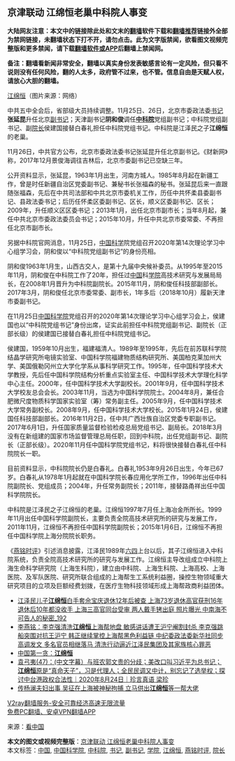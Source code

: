  <h2>京津联动 江绵恒老巢中科院人事变</h2> <p class="notice"><b>大陆网友注意：本文中的链接除此处和文末的<a href="https://github.com/bannedbook/fanqiang" >翻墙</a>软件下载和<a href="https://github.com/killgcd/justmysocks/blob/master/README.md">翻墙推荐</a>链接外全部为禁网链接，未翻墙状态下打不开，请勿点击。此为文字版禁闻，欲看图文视频完整版和更多禁闻，请下载<a href="https://github.com/bannedbook/fanqiang">翻墙软件或APP</a>后翻墙上禁闻网。</p><p>备注：翻墙看新闻非常安全，翻墙以真实身份发表敏感言论有一定风险，但只看不说则没有任何风险，翻的人太多，政府管不过来，也不管。信息自由是天赋人权，请放心大胆的翻墙。</b></p>  <div class="entry"> <p id="conimg"><a href="https://www.bannedbook.org/bnews/tag/%e6%b1%9f%e7%bb%b5%e6%81%92/" class="st_tag internal_tag" rel="tag" title="标签 江绵恒 下的日志">江绵恒</a>（图片来源：网络）</p> <p>中共五中全会后，省部级大员持续调整。11月25日、26日，北京市委政法委<a href="https://www.bannedbook.org/bnews/tag/%e4%b9%a6%e8%ae%b0/" class="st_tag internal_tag" rel="tag" title="标签 书记 下的日志">书记</a><strong>张延昆</strong>升任北京<a href="https://www.bannedbook.org/bnews/tag/%E5%89%AF%E4%B9%A6%E8%AE%B0/" class="st_tag internal_tag" rel="tag" title="标签 副书记 下的日志">副书记</a>；天津副书记<strong>阴和俊</strong>调任<strong><a href="https://www.bannedbook.org/bnews/tag/%e4%b8%ad%e7%a7%91%e9%99%a2/" class="st_tag internal_tag" rel="tag" title="标签 中科院 下的日志">中科院</a></strong>党组副书记；中科院党组副书记、副<a href="https://www.bannedbook.org/bnews/tag/%E9%99%A2%E9%95%BF/" class="st_tag internal_tag" rel="tag" title="标签 院长 下的日志">院长</a>侯建国接替白春礼担任中科院党组书记。中科院是江泽民之子<strong>江绵恒</strong>的老巢。</p> <p>11月26日，中共官方公布，北京市委政法委书记张延昆升任北京副书记。《财新网》称，2017年12月景俊海调往吉林后，北京市委副书记已空缺三年。</p>  <p>公开资料显示，张延昆，1963年1月出生，河南方城人。1985年8月起在新疆工作，曾是时任新疆自治区党委副书记、兼秘书长张福森的秘书。张延昆后来一直跟随张福森，先后在中共司法部和中共北京市委机关工作，历任中共怀柔县委副书记、县政法委书记；后历任怀柔区委副书记、区长，顺义区委副书记、区长；2009年，升任顺义区区委书记；2013年1月，出任北京市副市长；当年8月起，兼任中共北京市委政法委员会书记；2015年10月，升任中共北京市委常委、不再担任北京市副市长。</p> <p>另据中科院官网消息，11月25日，<span class='wp_keywordlink_affiliate'><a href="https://www.bannedbook.org/" title="中国" target="_blank">中国</a></span><span class='wp_keywordlink'><a href="https://www.bannedbook.org/forum11/topic309.html" title="禁片：“科学”的棍子" target="_blank">科学</a></span>院党组召开2020年第14次理论学习中心组学习会，阴和俊以“中科院党组副书记”的身份亮相。</p> <p>阴和俊1963年1月生，山西古交人，是第十九届中央候补委员。从1995年至2015年11月，阴和俊在中科院工作了20年，担任过<a href="https://www.bannedbook.org/bnews/tag/%E4%B8%AD%E5%9B%BD/" class="st_tag internal_tag" rel="tag" title="标签 中国 下的日志">中国</a>科<a href="https://www.bannedbook.org/bnews/tag/%E5%AD%A6%E9%99%A2/" class="st_tag internal_tag" rel="tag" title="标签 学院 下的日志">学院</a>高技术研究与发展局局长，在2008年1月晋升为中科院副院长。2015年11月，阴和俊任科技部副部长。2017年3月，阴和俊任北京市委常委、副市长，1年多后（2018年10月）履新天津市委副书记。</p>  <p>在11月25日<a href="https://www.bannedbook.org/bnews/tag/%E4%B8%AD%E5%9B%BD%E7%A7%91%E5%AD%A6%E9%99%A2/" class="st_tag internal_tag" rel="tag" title="标签 中国科学院 下的日志">中国科学院</a>党组召开的2020年第14次理论学习中心组学习会上，侯建国也以“中科院党组书记”身份出席，证实此前担任中科院党组副书记、副院长（正部长级）的侯建国已接替白春礼担任中科院党组书记。</p> <p>侯建国，1959年10月出生，福建福清人。1989年至1995年，先后在前苏联科学院结晶学研究所电镜实验室、中国科学院福建物质结构研究所、美国柏克莱加州大学、美国俄勒冈州立大学化学系从事科学研究工作。1995年，任中国科学技术大学教授，先后任中国科学院结构分析重点实验室主任、中国科学技术大学理化科学中心主任。2000年，任中国科学技术大学副校长。2001年9月，任中国科学技术大学校友总会会长。2003年11月，当选为中国科学院院士。2004年8月，兼任合肥微尺度物质科学国家实验室（筹）常务副主任。2005年9月，任中国科学技术大学常务副校长。2008年9月，任中国科学技术大学校长。2015年1月24日，侯建国任科技部副部长。2016年11月2日，任中共广西壮族自治区党委专职副书记。2017年6月1日，升任国家质量监督检验检疫总局党组书记、副局长。2018年3月没有在新组建的国家市场监督管理总局任职，回到中科院，出任党组副书记、副院长（正部长级）。2020年11月任中国科学院党组书记，料将很快接替白春礼任中科院院长一职。</p> <p>目前资料显示，中科院院长仍是白春礼。白春礼1953年9月26日出生，今年已67岁。白春礼从1978年1月起就在中国科学院长春应用化学所工作，1996年出任中科院副院长、党组成员；2004年，升任常务副院长；2011年，接替路甬祥出任中国科学院院长。</p>  <p>中科院是江泽民之子江绵恒的老巢。江绵恒1997年7月任上海冶金所所长。1999年11月出任中国科学院副院长，主要负责全院高技术研究所的研究与发展工作，2011年11月，江绵恒不再担任中国科学院副院长；2015年1月6日，江绵恒不再担任中国科学院上海分院院长职务。</p> <p>《<a href="https://www.bannedbook.org/bnews/tag/%e7%87%95%e9%93%ad%e6%97%b6%e8%af%84/" class="st_tag internal_tag" rel="tag" title="标签 燕铭时评 下的日志">燕铭时评</a>》引述消息披露，江泽民1989年<span class='wp_keywordlink'><a href="https://www.bannedbook.org/forum2/topic2509.html" title="《中国六四真相》" target="_blank">六四</a></span>上台以后，其子江绵恒进入中科院系统，负责全院高技术研究所的研究与发展工作。江绵恒主导改组成立中科院上海生命科学研究院（上海生科院），建立由中科院、上海生科院、上海高校、上海医院、及军队医院、研究所联合组成的上海帮生工系统利益圈，操控生物领域重大研究项目的立项及巨额经费划拨，在医疗生物科技领域形成上海帮政商利益团体。</p> <ul class='op-related-articles' title='相关阅读'> <li><a href='https://www.bannedbook.org/bnews/comments/20200928/1404313.html' target='_blank'>江泽民儿子<b>江绵恒</b>白手套佘宝庆退休12年后被查 上海73岁退休高官获刑16年 退休后10年都没收手 上海三高官同台受审 两人戴手铐出庭 照片曝光 中南海不可告人的秘密_192</a></li> <li><a href='https://www.bannedbook.org/bnews/comments/20200913/1395575.html' target='_blank'>李燕铭：李克强清洗<b>江绵恒</b>上海帮地盘 敏感讲话遭王沪宁阉割封杀 李克强跳船突围对抗王沪宁 韩正继续掌控上海帮黑色利益链 中纪委政法委新华社同步高调发文 多名官员相继落马 清洗行动逼近江泽民集团及其家族核心罪恶</a></li> <li><a href='https://www.bannedbook.org/bnews/cnnews/20200912/1394998.html' target='_blank'>中国第一贪：<b>江绵恒</b></a></li> <li><a href='https://www.bannedbook.org/bnews/bannedvideo/20200824/1384679.html' target='_blank'>袁弓夷(47)：(中文字幕）与班农郭文贵的分歧；美改口叫习近平为总书记；<b>江绵恒</b>原是“真命天子”，习是代理人；全民民调又中计，别忘记了选举权；探讨中台港政权合法性｜2020年8月24日｜珍言真语 梁珍</a></li> <li><a href='https://www.bannedbook.org/bnews/cbnews/20200811/1378243.html' target='_blank'>传杨澜夫妇出事 吴征在上海被神秘拘捕 立马供出<b>江绵恒</b>等一帮大佬</a></li> </ul> <p class="texttj"> <a href="https://www.bannedbook.org/forum23/topic22702.html" target="_blank">V2ray翻墙服务-安全可靠经济高速无限流量</a><br/> <a href="https://github.com/bannedbook/fanqiang/wiki/%E7%A6%81%E9%97%BB%E7%BD%91%E5%AE%89%E5%8D%93%E7%BF%BB%E5%A2%99%E6%96%B0%E9%97%BBAPP" target="_blank">免费PC翻墙、安卓VPN翻墙APP</a></p><p> 来源：<span class='wp_keywordlink_affiliate'><a href="https://www.secretchina.com/" title="看中国" target="_blank">看中国</a></span> </p> <a name='sharetosocial'></a>       <div><b>本文的图文或视频完整版</b>：<a href='https://www.bannedbook.org/bnews/cbnews/20201127/1437940.html'>京津联动 江绵恒老巢中科院人事变</a></div>  </div><!--END ENTRY--> <div class="postfooter"> <div>本文标签：<a href="https://www.bannedbook.org/bnews/tag/%E4%B8%AD%E5%9B%BD/" rel="tag">中国</a>, <a href="https://www.bannedbook.org/bnews/tag/%E4%B8%AD%E5%9B%BD%E7%A7%91%E5%AD%A6%E9%99%A2/" rel="tag">中国科学院</a>, <a href="https://www.bannedbook.org/bnews/tag/%e4%b8%ad%e7%a7%91%e9%99%a2/" rel="tag">中科院</a>, <a href="https://www.bannedbook.org/bnews/tag/%e4%b9%a6%e8%ae%b0/" rel="tag">书记</a>, <a href="https://www.bannedbook.org/bnews/tag/%E5%89%AF%E4%B9%A6%E8%AE%B0/" rel="tag">副书记</a>, <a href="https://www.bannedbook.org/bnews/tag/%E5%AD%A6%E9%99%A2/" rel="tag">学院</a>, <a href="https://www.bannedbook.org/bnews/tag/%e6%b1%9f%e7%bb%b5%e6%81%92/" rel="tag">江绵恒</a>, <a href="https://www.bannedbook.org/bnews/tag/%e7%87%95%e9%93%ad%e6%97%b6%e8%af%84/" rel="tag">燕铭时评</a>, <a href="https://www.bannedbook.org/bnews/tag/%E9%99%A2%E9%95%BF/" rel="tag">院长</a></div>  </div><!--END POSTFOOTER--> 